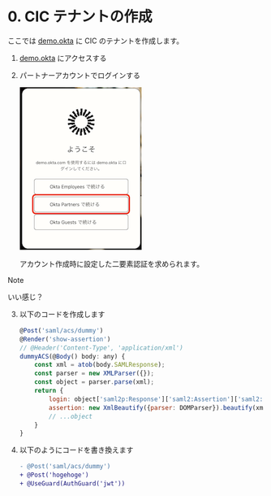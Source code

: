 # 0. CIC テナントの作成

ここでは [demo.okta](https://demo.okta.com) に CIC のテナントを作成します。

1. [demo.okta](https://demo.okta.com) にアクセスする

1. パートナーアカウントでログインする

   ![](pics/00-01.png)  

   アカウント作成時に設定した二要素認証を求められます。
> [!NOTE]
> いい感じ？

3. 以下のコードを作成します

    ```javascript
    @Post('saml/acs/dummy')
    @Render('show-assertion')
    // @Header('Content-Type', 'application/xml')
    dummyACS(@Body() body: any) {
        const xml = atob(body.SAMLResponse);
        const parser = new XMLParser({});
        const object = parser.parse(xml);
        return {
            login: object['saml2p:Response']['saml2:Assertion']['saml2:Subject']['saml2:NameID'],
            assertion: new XmlBeautify({parser: DOMParser}).beautify(xml)
            // ...object
        }
    }
    ```

1. 以下のようにコードを書き換えます

   ```diff
   - @Post('saml/acs/dummy')
   + @Post('hogehoge')
   + @UseGuard(AuthGuard('jwt'))
   ```
